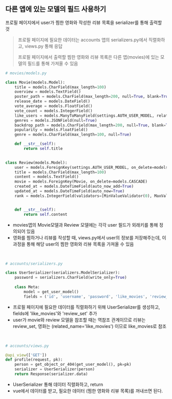 ## 다른 앱에 있는 모델의 필드 사용하기

프로필 페이지에서 user가 찜한 영화와 작성한 리뷰 목록을 serializer를 통해 출력할 것

> 프로필 페이지에 필요한 데이터는 accounts 앱의 serializers.py에서 직렬화하고, views.py 통해 응답
>
> 프로필 페이지에서 출력할 찜한 영화와 리뷰 목록은 다른 앱(movies)에 있는 모델의 필드를 통해 가져올 수 있음



```python
# movies/models.py

class Movie(models.Model):
    title = models.CharField(max_length=100)
    overview = models.TextField()
    poster_path = models.CharField(max_length=200, null=True, blank=True)
    release_date = models.DateField()
    vote_average = models.FloatField()
    vote_count = models.IntegerField()
    like_users = models.ManyToManyField(settings.AUTH_USER_MODEL, related_name='like_movies')
    genres = models.JSONField(null=True)
    backdrop_path = models.CharField(max_length=200, null=True, blank=True)
    popularity = models.FloatField()
    genre = models.CharField(max_length=100, null=True)

    def __str__(self):
        return self.title

    
class Review(models.Model):
    user = models.ForeignKey(settings.AUTH_USER_MODEL, on_delete=models.CASCADE)
    title = models.CharField(max_length=100)
    content = models.TextField()
    movie = models.ForeignKey(Movie, on_delete=models.CASCADE)
    created_at = models.DateTimeField(auto_now_add=True)
    updated_at = models.DateTimeField(auto_now=True)
    rank = models.IntegerField(validators=[MinValueValidator(0), MaxValueValidator(10)])


    def __str__(self):
        return self.content
```

- movies앱의 Movie모델과 Review 모델에는 각각 user 필드가 외래키를 통해 정의되어 있음
- 영화를 찜하거나 리뷰를 작성할 때, views.py에서 user의 정보를 저장해주는데, 이 과정을 통해 해당 user의 찜한 영화와 리뷰 목록을 가져올 수 있음

</br>

```python
# accounts/serializers.py

class UserSerializer(serializers.ModelSerializer):
    password = serializers.CharField(write_only=True)
    
    class Meta:
        model = get_user_model()
        fields = ('id', 'username', 'password', 'like_movies', 'review_set',)
```

- 프로필 페이지에 필요한 데이터를 직렬화하기 위해 UserSerializer를 생성하고, fields에 'like_movies'와 'review_set' 추가
- user가 movie와 review 모델을 참조할 때는 역참조 관계이므로 리뷰는 review_set, 영화는 (related_name='like_movies') 이므로 like_movies로 참조

</br>

```python
# accounts/views.py

@api_view(['GET'])
def profile(request, pk):
    person = get_object_or_404(get_user_model(), pk=pk)
    serializer = UserSerializer(person)
    return Response(serializer.data)
```

- UserSerializer 통해 데이터 직렬화하고, return
- vue에서 데이터를 받고, 필요한 데이터 (찜한 영화와 리뷰 목록)를 꺼내쓰면 된다.
